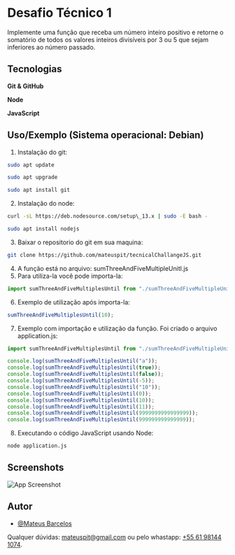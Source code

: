 
# Desafio Técnico 1

Implemente uma função que receba um número inteiro positivo e retorne o somatório de todos os valores
inteiros divisíveis por 3 ou 5 que sejam inferiores ao número passado.






## Tecnologias
**Git & GitHub**

**Node**

**JavaScript**


## Uso/Exemplo (Sistema operacional: Debian)
1) Instalação do git:

```bash
sudo apt update

sudo apt upgrade

sudo apt install git
```
2) Instalação do node:
```bash
curl -sL https://deb.nodesource.com/setup\_13.x | sudo -E bash -

sudo apt install nodejs
```
3) Baixar o repositorio do git em sua maquina:

```bash
git clone https://github.com/mateuspit/tecnicalChallangeJS.git
```

4) A função está no arquivo: sumThreeAndFiveMultipleUnitl.js
5) Para utiliza-la você pode importa-la:
```javascript
import sumThreeAndFiveMultiplesUntil from "./sumThreeAndFiveMultipleUnitl.js"
```
6) Exemplo de utilização após importa-la:

```javascript
sumThreeAndFiveMultiplesUntil(10);
```

7) Exemplo com importação e utilização da função. Foi criado o arquivo application.js:
```javascript
import sumThreeAndFiveMultiplesUntil from "./sumThreeAndFiveMultipleUnitl.js";

console.log(sumThreeAndFiveMultiplesUntil("a"));
console.log(sumThreeAndFiveMultiplesUntil(true));
console.log(sumThreeAndFiveMultiplesUntil(false));
console.log(sumThreeAndFiveMultiplesUntil(-5));
console.log(sumThreeAndFiveMultiplesUntil("10"));
console.log(sumThreeAndFiveMultiplesUntil(0));
console.log(sumThreeAndFiveMultiplesUntil(10));
console.log(sumThreeAndFiveMultiplesUntil(11));
console.log(sumThreeAndFiveMultiplesUntil(9999999999999999));
console.log(sumThreeAndFiveMultiplesUntil(999999999999999));
```

8) Executando o código JavaScript usando Node:
```bash
node application.js
```


## Screenshots

![App Screenshot](https://i.imgur.com/7bDSH0Z.png)


## Autor

- [@Mateus Barcelos](https://www.github.com/mateuspit)

Qualquer dúvidas: mateuspit@gmail.com ou pelo whastapp: [+55 61 98144 1074](https://api.whatsapp.com/send?phone=5561981441074&text=Oi%20Vi%20seu%20codigo%20no%20GitHub%20e...).
